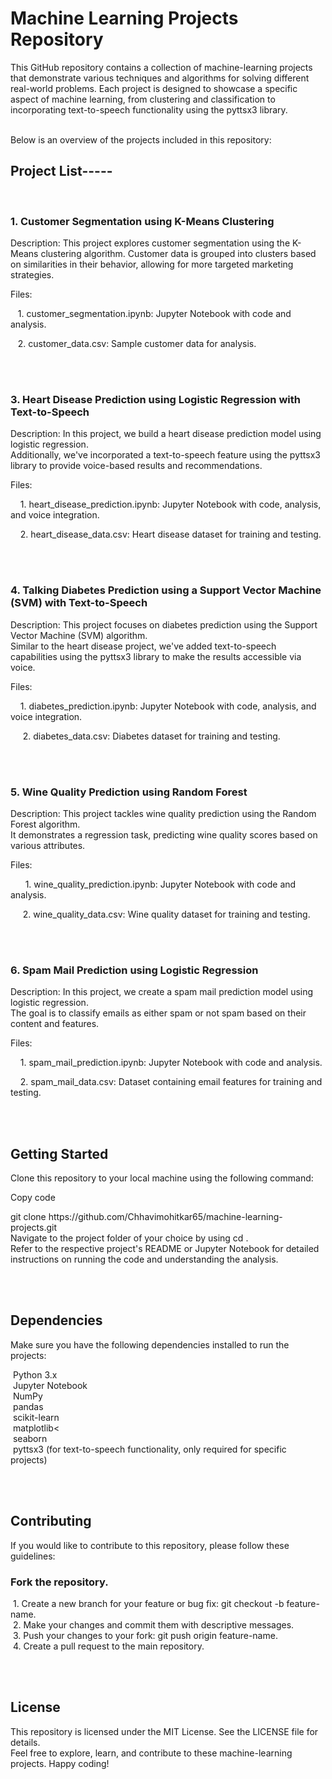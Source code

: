 <h1>Machine Learning Projects Repository </h1>
<p>This GitHub repository contains a collection of machine-learning projects that demonstrate various techniques and algorithms for solving different real-world problems. Each project is designed to showcase a specific aspect of machine learning, from clustering and classification to incorporating text-to-speech functionality using the pyttsx3 library. </p>
<br/>
Below is an overview of the projects included in this repository:
<br/>
<h2>Project List-----</h2>
<br/>
<h3>1. Customer Segmentation using K-Means Clustering</h3>
<p>Description: This project explores customer segmentation using the K-Means clustering algorithm.
Customer data is grouped into clusters based on similarities in their behavior, allowing for more targeted marketing strategies.</p>
Files:<br/>
    <p>&nbsp;&nbsp;&nbsp;1. customer_segmentation.ipynb: Jupyter Notebook with code and analysis.</p>
    <p>&nbsp;&nbsp;&nbsp;2. customer_data.csv: Sample customer data for analysis.</p>
<br/>
<br/>
<h3>3. Heart Disease Prediction using Logistic Regression with Text-to-Speech</h3>
<p>Description: In this project, we build a heart disease prediction model using logistic regression. <br/>Additionally, we've incorporated a text-to-speech feature using the pyttsx3 library to provide voice-based results and recommendations.</p>
Files:<br/>
    <p>&nbsp;&nbsp; &nbsp;1. heart_disease_prediction.ipynb: Jupyter Notebook with code, analysis, and voice integration.</p>
    <p>&nbsp; &nbsp;&nbsp;2. heart_disease_data.csv: Heart disease dataset for training and testing.</p>
<br/>
<br/>
<h3>4. Talking Diabetes Prediction using a Support Vector Machine (SVM) with Text-to-Speech</h3>
<p>Description: This project focuses on diabetes prediction using the Support Vector Machine (SVM) algorithm.<br/> Similar to the heart disease project, we've added text-to-speech capabilities using the pyttsx3 library to make the results accessible via voice.</p>
Files:<br/>
    <p>&nbsp; &nbsp;&nbsp;1. diabetes_prediction.ipynb: Jupyter Notebook with code, analysis, and voice integration.</p>
   <p>&nbsp;&nbsp; &nbsp; 2. diabetes_data.csv: Diabetes dataset for training and testing.</p>
<br/>
<br/>
<h3>5. Wine Quality Prediction using Random Forest</h3>
<p>Description: This project tackles wine quality prediction using the Random Forest algorithm.<br/> It demonstrates a regression task, predicting wine quality scores based on various attributes.</p>
Files:<br/>
 <p>&nbsp; &nbsp; &nbsp; 1. wine_quality_prediction.ipynb: Jupyter Notebook with code and analysis.</p>
  <p>&nbsp; &nbsp;&nbsp; 2. wine_quality_data.csv: Wine quality dataset for training and testing.</p>
<br/>
<br/>
<h3>6. Spam Mail Prediction using Logistic Regression</h3>
<p>Description: In this project, we create a spam mail prediction model using logistic regression.<br/> The goal is to classify emails as either spam or not spam based on their content and features.</p>
Files:<br/>
  <p>&nbsp;&nbsp;&nbsp; 1. spam_mail_prediction.ipynb: Jupyter Notebook with code and analysis.</p>
   <p>&nbsp;&nbsp;&nbsp; 2.  spam_mail_data.csv: Dataset containing email features for training and testing.</p>
<br/>
<br/>
<h2>Getting Started</h2>
<p>Clone this repository to your local machine using the following command:</p>
Copy code
<p>git clone https://github.com/Chhavimohitkar65/machine-learning-projects.git<br/>
 Navigate to the project folder of your choice by using  cd <project-name>.<br/>
 Refer to the respective project's README or Jupyter Notebook for detailed instructions on running the code and understanding the analysis.</p>
<br/>
<br/>
<h2>Dependencies</h2>
Make sure you have the following dependencies installed to run the projects:<br/>
<p>&nbsp;Python 3.x</br>
&nbsp;Jupyter Notebook</br>
&nbsp;NumPy</br>
&nbsp;pandas</br>
&nbsp;scikit-learn</br>
&nbsp;matplotlib<</br>
&nbsp;seaborn</br>
&nbsp;pyttsx3 (for text-to-speech functionality, only required for specific projects)</p>
<br/>
<br/>
<h2>Contributing</h2>
If you would like to contribute to this repository, please follow these guidelines:
<br/>
<h3>Fork the repository.</h3>
<p>&nbsp;1. Create a new branch for your feature or bug fix: git checkout -b feature-name.<br/>
&nbsp;2. Make your changes and commit them with descriptive messages.<br/>
&nbsp;3. Push your changes to your fork: git push origin feature-name.<br/>
&nbsp;4. Create a pull request to the main repository.</p>
<br/>
<br/>
<h2>License</h2>
<p>This repository is licensed under the MIT License. See the LICENSE file for details.<br/>
Feel free to explore, learn, and contribute to these machine-learning projects. Happy coding!</p>






